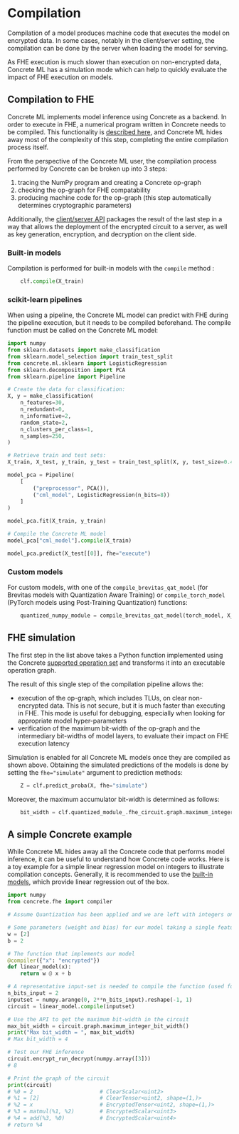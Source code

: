 # Compilation

Compilation of a model produces machine code that executes the model on encrypted data. In some cases, notably in the client/server setting, the compilation can be done by the server when loading the model for serving.

As FHE execution is much slower than execution on non-encrypted data, Concrete ML has a simulation mode which can help to quickly evaluate the impact of FHE execution on models.

## Compilation to FHE

Concrete ML implements model inference using Concrete as a backend. In order to execute in FHE, a numerical program written in Concrete needs to be compiled. This functionality is [described here](https://docs.zama.ai/concrete/getting-started/quick\_start), and Concrete ML hides away most of the complexity of this step, completing the entire compilation process itself.

From the perspective of the Concrete ML user, the compilation process performed by Concrete can be broken up into 3 steps:

1. tracing the NumPy program and creating a Concrete op-graph
2. checking the op-graph for FHE compatability
3. producing machine code for the op-graph (this step automatically determines cryptographic parameters)

Additionally, the [client/server API](../guides/client\_server.md) packages the result of the last step in a way that allows the deployment of the encrypted circuit to a server, as well as key generation, encryption, and decryption on the client side.

### Built-in models

Compilation is performed for built-in models with the `compile` method :

```python
    clf.compile(X_train)
```

### scikit-learn pipelines

When using a pipeline, the Concrete ML model can predict with FHE during the pipeline execution, but it needs to be compiled beforehand. The compile function must be called on the Concrete ML model:

```python
import numpy
from sklearn.datasets import make_classification
from sklearn.model_selection import train_test_split
from concrete.ml.sklearn import LogisticRegression
from sklearn.decomposition import PCA
from sklearn.pipeline import Pipeline

# Create the data for classification:
X, y = make_classification(
    n_features=30,
    n_redundant=0,
    n_informative=2,
    random_state=2,
    n_clusters_per_class=1,
    n_samples=250,
)

# Retrieve train and test sets:
X_train, X_test, y_train, y_test = train_test_split(X, y, test_size=0.4, random_state=42)

model_pca = Pipeline(
    [
        ("preprocessor", PCA()),
        ("cml_model", LogisticRegression(n_bits=8))
    ]
)

model_pca.fit(X_train, y_train)

# Compile the Concrete ML model
model_pca["cml_model"].compile(X_train)

model_pca.predict(X_test[[0]], fhe="execute")
```

### Custom models

For custom models, with one of the `compile_brevitas_qat_model` (for Brevitas models with Quantization Aware Training) or `compile_torch_model` (PyTorch models using Post-Training Quantization) functions:

```python
    quantized_numpy_module = compile_brevitas_qat_model(torch_model, X_train)
```

## FHE simulation

The first step in the list above takes a Python function implemented using the Concrete [supported operation set](https://docs.zama.ai/concrete/getting-started/compatibility) and transforms it into an executable operation graph.

The result of this single step of the compilation pipeline allows the:

* execution of the op-graph, which includes TLUs, on clear non-encrypted data. This is not secure, but it is much faster than executing in FHE. This mode is useful for debugging, especially when looking for appropriate model hyper-parameters
* verification of the maximum bit-width of the op-graph and the intermediary bit-widths of model layers, to evaluate their impact on FHE execution latency

Simulation is enabled for all Concrete ML models once they are compiled as shown above. Obtaining the simulated predictions of the models is done by setting the `fhe="simulate"` argument to prediction methods:

```python
    Z = clf.predict_proba(X, fhe="simulate")
```

Moreover, the maximum accumulator bit-width is determined as follows:

```python
    bit_width = clf.quantized_module_.fhe_circuit.graph.maximum_integer_bit_width()
```

## A simple Concrete example

While Concrete ML hides away all the Concrete code that performs model inference, it can be useful to understand how Concrete code works. Here is a toy example for a simple linear regression model on integers to illustrate compilation concepts. Generally, it is recommended to use the [built-in models](../built-in-models/linear.md), which provide linear regression out of the box.

```python
import numpy
from concrete.fhe import compiler

# Assume Quantization has been applied and we are left with integers only. This is essentially the work of Concrete ML

# Some parameters (weight and bias) for our model taking a single feature
w = [2]
b = 2

# The function that implements our model
@compiler({"x": "encrypted"})
def linear_model(x):
    return w @ x + b

# A representative input-set is needed to compile the function (used for tracing)
n_bits_input = 2
inputset = numpy.arange(0, 2**n_bits_input).reshape(-1, 1)
circuit = linear_model.compile(inputset)

# Use the API to get the maximum bit-width in the circuit
max_bit_width = circuit.graph.maximum_integer_bit_width()
print("Max bit_width = ", max_bit_width)
# Max bit_width = 4

# Test our FHE inference
circuit.encrypt_run_decrypt(numpy.array([3]))
# 8

# Print the graph of the circuit
print(circuit)
# %0 = 2                     # ClearScalar<uint2>
# %1 = [2]                   # ClearTensor<uint2, shape=(1,)>
# %2 = x                     # EncryptedTensor<uint2, shape=(1,)>
# %3 = matmul(%1, %2)        # EncryptedScalar<uint3>
# %4 = add(%3, %0)           # EncryptedScalar<uint4>
# return %4
```
